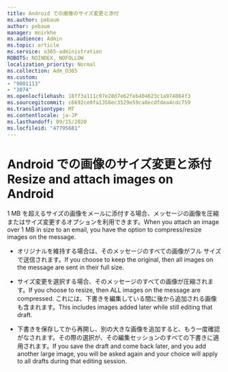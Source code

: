 ```yaml
---
title: Android での画像のサイズ変更と添付
ms.author: pebaum
author: pebaum
manager: mnirkhe
ms.audience: Admin
ms.topic: article
ms.service: o365-administration
ROBOTS: NOINDEX, NOFOLLOW
localization_priority: Normal
ms.collection: Adm_O365
ms.custom:
- "9001113"
- "3074"
ms.openlocfilehash: 18ff3a111c07e28d7e62feb404623c1a974864f3
ms.sourcegitcommit: c6692ce0fa1358ec3529e59ca0ecdfdea4cdc759
ms.translationtype: MT
ms.contentlocale: ja-JP
ms.lasthandoff: 09/15/2020
ms.locfileid: "47795681"
---
```

# <a name="resize-and-attach-images-on-android"></a><span data-ttu-id="3e6e4-102">Android での画像のサイズ変更と添付</span><span class="sxs-lookup"><span data-stu-id="3e6e4-102">Resize and attach images on Android</span></span>

<span data-ttu-id="3e6e4-103">1 MB を超えるサイズの画像をメールに添付する場合、メッセージの画像を圧縮またはサイズ変更するオプションを利用できます。</span><span class="sxs-lookup"><span data-stu-id="3e6e4-103">When you attach an image over 1 MB in size to an email, you have the option to compress/resize images on the message.</span></span>
 
- <span data-ttu-id="3e6e4-104">オリジナルを維持する場合は、そのメッセージのすべての画像がフル サイズで送信されます。</span><span class="sxs-lookup"><span data-stu-id="3e6e4-104">If you choose to keep the original, then all images on the message are sent in their full size.</span></span>
 
- <span data-ttu-id="3e6e4-105">サイズ変更を選択する場合、そのメッセージのすべての画像が圧縮されます。</span><span class="sxs-lookup"><span data-stu-id="3e6e4-105">If you choose to resize, then ALL images on the message are compressed.</span></span>  <span data-ttu-id="3e6e4-106">これには、下書きを編集している間に後から追加される画像も含まれます。</span><span class="sxs-lookup"><span data-stu-id="3e6e4-106">This includes images added later while still editing that draft.</span></span>
 
- <span data-ttu-id="3e6e4-107">下書きを保存してから再開し、別の大きな画像を追加すると、もう一度確認がなされます。その際の選択が、その編集セッションのすべての下書きに適用されます。</span><span class="sxs-lookup"><span data-stu-id="3e6e4-107">If you save the draft and come back later, and you add another large image, you will be asked again and your choice will apply to all drafts during that editing session.</span></span>
 
